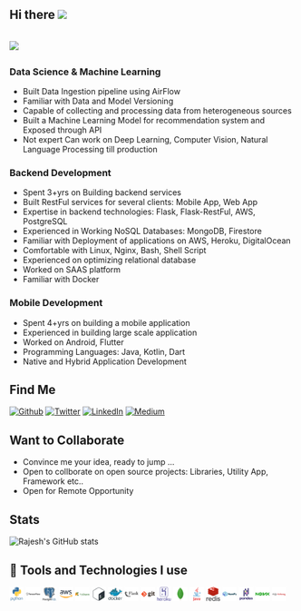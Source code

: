 ## Hi there <img src="https://media.giphy.com/media/hvRJCLFzcasrR4ia7z/giphy.gif" width="25px">

## <img src="https://media.giphy.com/media/llKJGxQ1ESmac/giphy.gif" width="60px">

### Data Science & Machine Learning
- Built Data Ingestion pipeline using AirFlow
- Familiar with Data and Model Versioning
- Capable of collecting and processing data from heterogeneous sources
- Built a Machine Learning Model for recommendation system and Exposed through API
- Not expert Can work on Deep Learning, Computer Vision, Natural Language Processing till production

### Backend Development
- Spent 3+yrs on Building backend services
- Built RestFul services for several clients: Mobile App, Web App
- Expertise in backend technologies: Flask, Flask-RestFul, AWS, PostgreSQL
- Experienced in Working NoSQL Databases: MongoDB, Firestore
- Familiar with Deployment of applications on AWS, Heroku, DigitalOcean
- Comfortable with Linux, Nginx, Bash, Shell Script
- Experienced on optimizing relational database
- Worked on SAAS platform
- Familiar with Docker

### Mobile Development
- Spent 4+yrs on building a mobile application
- Experienced in building large scale application 
- Worked on Android, Flutter
- Programming Languages: Java, Kotlin, Dart
- Native and Hybrid Application Development

## Find Me
<p><a href="https://github.com/khadkarajesh" target="_blank"><img alt="Github" src="https://img.shields.io/badge/GitHub-%2312100E.svg?&style=for-the-badge&logo=Github&logoColor=white" /></a> <a href="https://twitter.com/rajesh_k_khadka" target="_blank"><img alt="Twitter" src="https://img.shields.io/badge/twitter-%231DA1F2.svg?&style=for-the-badge&logo=twitter&logoColor=white" /></a> <a href="https://www.linkedin.com/in/rajeshkhadka/" target="_blank"><img alt="LinkedIn" src="https://img.shields.io/badge/linkedin-%230077B5.svg?&style=for-the-badge&logo=linkedin&logoColor=white" /></a> <a href="https://medium.com/@rajesh_khadka" target="_blank"><img alt="Medium" src="https://img.shields.io/badge/medium-%2312100E.svg?&style=for-the-badge&logo=medium&logoColor=white" /></a>
</p>

## Want to Collaborate
- Convince me your idea, ready to jump ...
- Open to collborate on open source projects: Libraries, Utility App, Framework etc..
- Open for Remote Opportunity  

## Stats

![Rajesh's GitHub stats](https://github-readme-stats.vercel.app/api?username=khadkarajesh)

<h2>🚀 Tools and Technologies I use</h2>
<p align="left">
<img src="https://raw.githubusercontent.com/devicons/devicon/2ae2a900d2f041da66e950e4d48052658d850630/icons/python/python-original-wordmark.svg" alt="Python" width="25" height="25" />
<img src="https://raw.githubusercontent.com/devicons/devicon/2ae2a900d2f041da66e950e4d48052658d850630/icons/tensorflow/tensorflow-line-wordmark.svg" alt="Tensorflow" width="25" height="25" />
<img src="https://raw.githubusercontent.com/devicons/devicon/2ae2a900d2f041da66e950e4d48052658d850630/icons/postgresql/postgresql-original-wordmark.svg" alt="Postgresql" width="25" height="25" />
<img src="https://raw.githubusercontent.com/github/explore/80688e429a7d4ef2fca1e82350fe8e3517d3494d/topics/aws/aws.png" alt="aws" width="25" height="25" />
<img src="https://raw.githubusercontent.com/devicons/devicon/2ae2a900d2f041da66e950e4d48052658d850630/icons/pycharm/pycharm-original-wordmark.svg" alt="Pycharm" width="25" height="25" />
<img src="https://github.com/devicons/devicon/blob/master/icons/bash/bash-original.svg" alt="bash" width="25" height="25" />
<img src="https://github.com/devicons/devicon/blob/master/icons/docker/docker-original-wordmark.svg" alt="Docker" width="25" height="25" />
<img src="https://raw.githubusercontent.com/devicons/devicon/2ae2a900d2f041da66e950e4d48052658d850630/icons/flask/flask-original-wordmark.svg" alt="Flask" width="25" height="25" />
<img src="https://raw.githubusercontent.com/devicons/devicon/2ae2a900d2f041da66e950e4d48052658d850630/icons/git/git-original-wordmark.svg" alt="Github" width="25" height="25" />
<img src="https://raw.githubusercontent.com/devicons/devicon/2ae2a900d2f041da66e950e4d48052658d850630/icons/heroku/heroku-original-wordmark.svg" alt="Heroku" width="25" height="25" />
<img src="https://raw.githubusercontent.com/devicons/devicon/master/icons/mongodb/mongodb-original.svg" alt="mongodb" width="25" height="25" />
<img src="https://raw.githubusercontent.com/devicons/devicon/2ae2a900d2f041da66e950e4d48052658d850630/icons/java/java-original-wordmark.svg" alt="Java" width="25" height="25" />
<img src="https://raw.githubusercontent.com/devicons/devicon/master/icons/redis/redis-original-wordmark.svg" alt="redis" width="25" height="25" />
<img src="https://raw.githubusercontent.com/devicons/devicon/2ae2a900d2f041da66e950e4d48052658d850630/icons/numpy/numpy-original-wordmark.svg" alt="Numpy" width="25" height="25" />
<img src="https://raw.githubusercontent.com/devicons/devicon/2ae2a900d2f041da66e950e4d48052658d850630/icons/pandas/pandas-original-wordmark.svg" alt="Pandas" width="25" height="25" />
<img src="https://raw.githubusercontent.com/devicons/devicon/master/icons/nginx/nginx-original.svg" alt="nginx" width="25" height="25" />
<img src="https://raw.githubusercontent.com/devicons/devicon/2ae2a900d2f041da66e950e4d48052658d850630/icons/sqlalchemy/sqlalchemy-original-wordmark.svg" alt="SQLAlchemy" width="25" height="25" />
</p>
